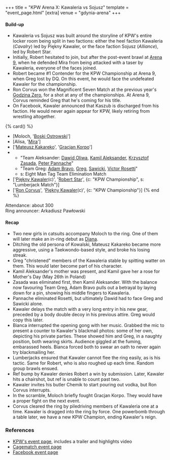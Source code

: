 +++
title = "KPW Arena X: Kawaleria vs Sojusz"
template = "event_page.html"
[extra]
venue = "gdynia-arena"
+++

#### Build-up

* Kawaleria vs Sojusz was built around the storyline of KPW's entire locker room being split in two factions: either
  the heel faction Kawaleria (_Cavalry_) led by Piękny Kawaler, or the face faction Sojusz (_Alliance_), led by
  Robert Star.
* Initially, Robert hesitated to join, but after the post-event brawl at [Arena 9](@/e/kpw/2018-03-10-kpw-arena-9-na-krawedzi.md), when he
  defended Mira from being attacked with a taser by Kawaleria, everyone of the faces joined.
* Robert became #1 Contender for the KPW Championship at Arena 9, when Greg lost by DQ. On this event, he would face the undefeated Kawaler for the championship.
* Ron Corvus won the Magnificent Seven Match at the previous year's [Godzina Zero](@/e/kpw/2017-08-12-kpw-godzina-zero-2017.md), for a shot at any of the championships. At Arena 9, Corvus reminded Greg that he's coming for his title.
* On Facebook, Kawaler announced that Kaszub is discharged from his faction. He would never again appear for KPW, likely retiring from wrestling altogether.

{% card() %}
- [Moloch, '[Boski Ostrowski](@/w/ostrowski.md)']
- [Alisa, '[Mira](@/w/mira.md)']
- ['[Mateusz Kakareko](@/w/mateusz-kowalski.md)', '[Gracjan Korpo](@/w/gracjan-korpo.md)']
- - "Team Aleksander: [Dawid Oliwa](@/w/dawid-oliwa.md), [Kamil Aleksander](@/w/kamil-aleksander.md),
    [Krzysztof Zasada](@/w/krzysztof-zasada.md), [Peter Pannache](@/w/peter-pannache.md)"
  - "Team Greg: [Adam Bravo](@/w/adam-bravo.md), [Greg](@/w/greg.md), [Sawicki](@/w/sawicki.md),
    [Victor Rosetti](@/w/rosetti.md)"
  - s: Eight Man Tag Team Elimination Match
- ['[Piękny Kawaler](@/w/piekny-kawaler.md)(c)', '[Robert Star](@/w/robert-star.md)',
  {c: "KPW Championship", s: "Lumberjack Match"}]
- ['[Ron Corvus](@/w/ron-corvus.md)', '[Piękny Kawaler](@/w/piekny-kawaler.md)(c)',
  {c: "KPW Championship"}]
{% end %}

Attendance: about 300 \
Ring announcer: Arkadiusz Pawłowski


#### Recap

- Two new girls in catsuits accompany Moloch to the ring. One of them will later make an in-ring debut as [Diana](@/w/diana-strong.md).
- Ditching the old persona of Kowalski, Mateusz Kakareko became more aggressive, using a Taekwondo-based style, and broke his losing streak.
- Greg "christened" members of the Kawaleria stable by spitting watter on them. This would later become part of his character.
- Kamil Aleksander's mother was present, and Kamil gave her a rose for Mother's Day (May 26th in Poland)
- Zasada was eliminated first, then Kamil Aleksander. With the balance now favouring Team Greg, Adam Bravo pulls out a betrayal by laying down for a pin, showing his middle fingers to Kawaleria.
- Pannache eliminated Rosetti, but ultimately Dawid had to face Greg and Sawicki alone.
- Kawaler delays the match with a very long entry in his new gear, preceded by a body double decoy in his previous attire. Greg would copy this later.
- Bianca interrupted the opening gong with her music. Grabbed the mic to present a counter to Kawaler's blackmail photos: some of her own, depicting his private parties. These showed him and Greg, in a naughty position, both wearing skirts. Audience giggled at the fuming, embarassed heels. Bianca forced both to swear an oath to never again try blackmailing her.
- Lumberjacks ensured that Kawaler cannot flee the ring easily, as is his tactic. Same for Robert, who is also roughed up each time. Random group brawls ensued.
- Ref bump by Kawaler denies Robert a win by submission. Later, Kawaler hits a chairshot, but ref is unable to count past two.
- Kawaler invites his butler Chemik to start pouring out vodka, but Ron Corvus interrupts.
- In the scramble, Moloch briefly fought Gracjan Korpo. They would have a proper fight on the next event.
- Corvus cleared the ring by piledriving members of Kawaleria one at a time. Kawaler is dragged into the ring by force. One powerbomb through a table later, we have a new KPW Champion, ending Kawaler's reign.

### References

* [KPW's event page](https://kpwrestling.pl/events/kpw-arena-x/), includes a trailer and highlights video
* [Cagematch event page](https://www.cagematch.net/?id=1&nr=205652)
* [Facebook event page](https://www.facebook.com/events/346317699213398/)

